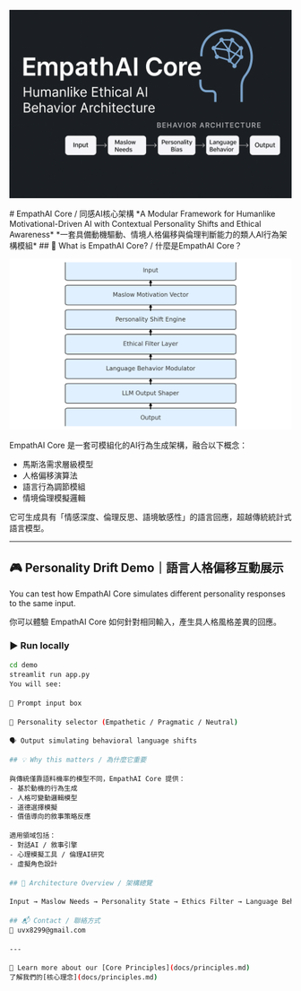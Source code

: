 <p align="center">
  <img src="https://raw.githubusercontent.com/uvx8299/EmpathAI-Core/main/assets/empathai-banner.png" alt="EmpathAI Core Banner" width="800"/>
</p>
# EmpathAI Core / 同感AI核心架構
*A Modular Framework for Humanlike Motivational-Driven AI with Contextual Personality Shifts and Ethical Awareness*
*一套具備動機驅動、情境人格偏移與倫理判斷能力的類人AI行為架構模組*
## 🧠 What is EmpathAI Core? / 什麼是EmpathAI Core？
<p align="center">
  <img src="https://raw.githubusercontent.com/uvx8299/EmpathAI-Core/main/assets/empathai_architecture.png" alt="EmpathAI Architecture" width="700"/>
</p>


EmpathAI Core 是一套可模組化的AI行為生成架構，融合以下概念：
- 馬斯洛需求層級模型
- 人格偏移演算法
- 語言行為調節模組
- 情境倫理模擬邏輯

它可生成具有「情感深度、倫理反思、語境敏感性」的語言回應，超越傳統統計式語言模型。

---

## 🎮 Personality Drift Demo｜語言人格偏移互動展示

You can test how EmpathAI Core simulates different personality responses to the same input.

你可以體驗 EmpathAI Core 如何針對相同輸入，產生具人格風格差異的回應。

### ▶️ Run locally
```bash
cd demo
streamlit run app.py
You will see:

💬 Prompt input box

🧬 Personality selector (Empathetic / Pragmatic / Neutral)

🗣️ Output simulating behavioral language shifts

## 💡 Why this matters / 為什麼它重要

與傳統僅靠語料機率的模型不同，EmpathAI Core 提供：
- 基於動機的行為生成
- 人格可變動邏輯模型
- 道德選擇模擬
- 價值導向的敘事策略反應

適用領域包括：
- 對話AI / 敘事引擎
- 心理模擬工具 / 倫理AI研究
- 虛擬角色設計

## 🧩 Architecture Overview / 架構總覽

Input → Maslow Needs → Personality State → Ethics Filter → Language Behavior → Output

## 📬 Contact / 聯絡方式
📩 uvx8299@gmail.com

---

📖 Learn more about our [Core Principles](docs/principles.md)  
了解我們的[核心理念](docs/principles.md)
